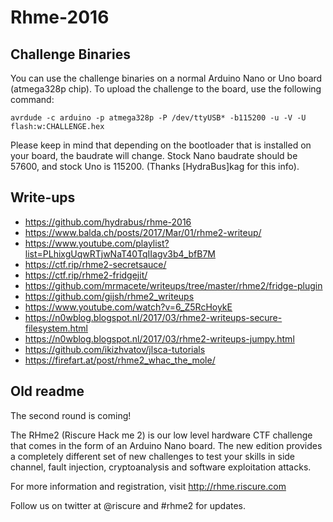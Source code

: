 # Rhme-2016

## Challenge Binaries

You can use the challenge binaries on a normal Arduino Nano or Uno board (atmega328p chip). To upload the challenge to the board, use the following command:

    avrdude -c arduino -p atmega328p -P /dev/ttyUSB* -b115200 -u -V -U flash:w:CHALLENGE.hex

Please keep in mind that depending on the bootloader that is installed on your board, the baudrate will change. Stock Nano baudrate should be 57600, and stock Uno is 115200. (Thanks [HydraBus]kag for this info).

## Write-ups
* https://github.com/hydrabus/rhme-2016
* https://www.balda.ch/posts/2017/Mar/01/rhme2-writeup/
* https://www.youtube.com/playlist?list=PLhixgUqwRTjwNaT40TqIIagv3b4_bfB7M
* https://ctf.rip/rhme2-secretsauce/
* https://ctf.rip/rhme2-fridgejit/
* https://github.com/mrmacete/writeups/tree/master/rhme2/fridge-plugin
* https://github.com/gijsh/rhme2_writeups
* https://www.youtube.com/watch?v=6_Z5RcHoykE
* https://n0wblog.blogspot.nl/2017/03/rhme2-writeups-secure-filesystem.html
* https://n0wblog.blogspot.nl/2017/03/rhme2-writeups-jumpy.html
* https://github.com/ikizhvatov/jlsca-tutorials
* https://firefart.at/post/rhme2_whac_the_mole/

## Old readme
The second round is coming!

The RHme2 (Riscure Hack me 2) is our low level hardware CTF challenge that comes in the form of an Arduino Nano board. The new edition provides a completely different set of new challenges to test your skills in side channel, fault injection, cryptoanalysis and software exploitation attacks.

For more information and registration, visit http://rhme.riscure.com

Follow us on twitter at @riscure and #rhme2 for updates.
